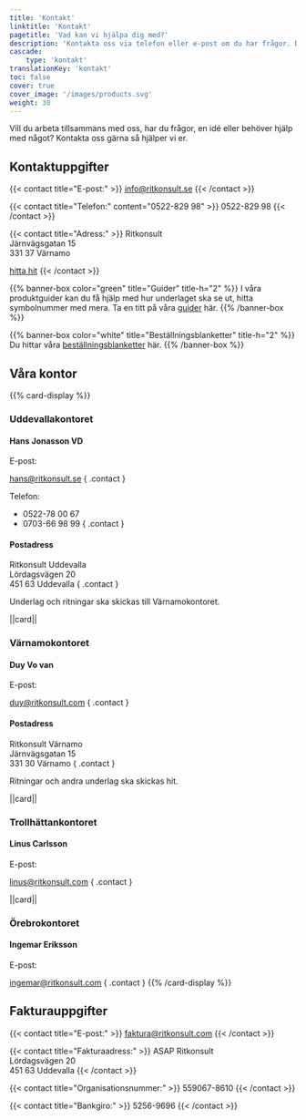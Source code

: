 ```yaml
---
title: 'Kontakt'
linktitle: 'Kontakt'
pagetitle: 'Vad kan vi hjälpa dig med?'
description: 'Kontakta oss via telefon eller e-post om du har frågor. Du hittar även våra fakturauppgifter och adresser här.'
cascade:
    type: 'kontakt'
translationKey: 'kontakt'
toc: false
cover: true
cover_image: '/images/products.svg'
weight: 30
---
```


Vill du arbeta tillsammans med oss, har du frågor, en idé eller behöver hjälp med något? Kontakta oss gärna så hjälper vi er.

## Kontaktuppgifter

{{< contact title="E-post:" >}}
info@ritkonsult.se
{{< /contact >}}

{{< contact title="Telefon:" content="0522-829 98" >}}
0522-829 98
{{< /contact >}}

{{< contact title="Adress:" >}}
Ritkonsult\
Järnvägsgatan 15\
331 37 Värnamo

[hitta hit](https://www.hitta.se/kartan!~57.18174,14.03711,14z/tr!i=H5lifYkV/search!q=J%C3%A4rnv%C3%A4gsgatan%2015%20331%2037%20V%C3%A4rnamo!b=57.16964:14.00967,57.19383:14.06456!sg=true!t=combined)
{{< /contact >}}

{{% banner-box color="green" title="Guider" title-h="2" %}}
I våra produktguider kan du få hjälp med hur underlaget ska se ut, hitta symbolnummer med mera. Ta en titt på våra [guider](/guider) här.
{{% /banner-box %}}

{{% banner-box color="white" title="Beställnings&shy;blanketter" title-h="2" %}}
Du hittar våra [beställningsblanketter](/blanketter) här. 
{{% /banner-box %}}

## Våra kontor
{{% card-display %}}
### Uddevallakontoret

#### Hans Jonasson VD
E-post:

hans@ritkonsult.se
{ .contact }

Telefon:

- 0522-78 00 67
- 0703-66 98 99
{ .contact }

#### Postadress

Ritkonsult Uddevalla\
Lördagsvägen 20\
451 63 Uddevalla 
{ .contact }

Underlag och ritningar ska skickas till Värnamokontoret.

||card||

### Värnamokontoret

#### Duy Vo van

E-post:

duy@ritkonsult.com
{ .contact }

#### Postadress

Ritkonsult Värnamo\
Järnvägsgatan 15\
331 30 Värnamo 
{ .contact }

Ritningar och andra underlag ska skickas hit.

||card||

### Trollhättankontoret

#### Linus Carlsson 

E-post:

linus@ritkonsult.com
{ .contact }

||card||

### Örebrokontoret

#### Ingemar Eriksson

E-post:

ingemar@ritkonsult.com
{ .contact }
{{% /card-display %}}

## Fakturauppgifter

{{< contact title="E-post:" >}}
faktura@ritkonsult.com
{{< /contact >}}

{{< contact title="Fakturaadress:" >}}
ASAP Ritkonsult\
Lördagsvägen 20\
451 63 Uddevalla 
{{< /contact >}}

{{< contact title="Organisationsnummer:" >}}
559067-8610
{{< /contact >}}

{{< contact title="Bankgiro:" >}}
5256-9696
{{< /contact >}}

